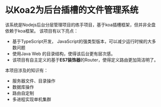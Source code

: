 # 以Koa2为后台插槽的文件管理系统
该系统是Nodejs后台分层管理项目的练手项目，基于koa插槽框架，但并非全盘依赖于koa框架。
该项目有以下亮点：
- 基于TypeScript开发， JavaScript的强类型版本，可以减少运行时候的大多数问题
- 使用Java Web 的目录结构，使得该后台更有层次感。
- 该项目有自主定义的基于**ES7装饰器**的Router，使得定义路由更加简洁明了。

本项目涉及的知识有：
- 服务器文件、目录操作
- 数据库操作
- 路由自定制
- 多进程实现单机集群
